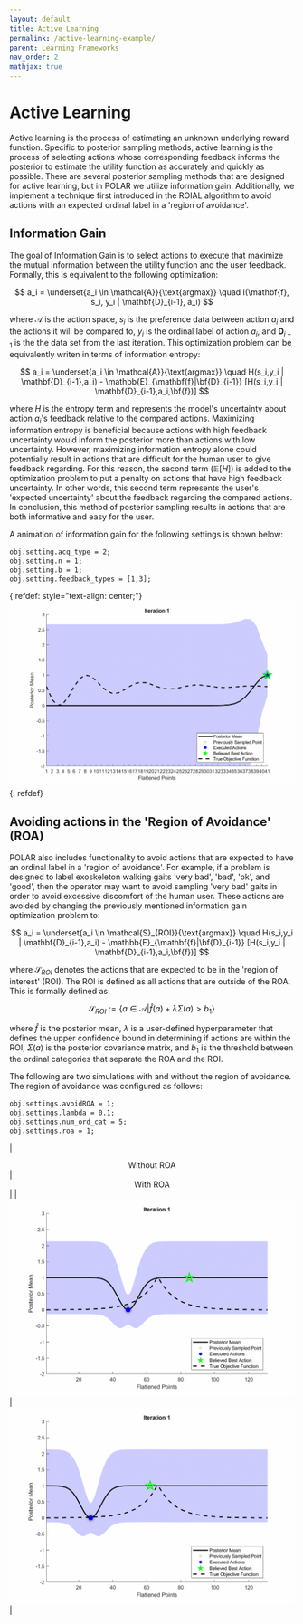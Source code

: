 ```yaml
---
layout: default
title: Active Learning
permalink: /active-learning-example/
parent: Learning Frameworks
nav_order: 2
mathjax: true
---
```


# Active Learning
Active learning is the process of estimating an unknown underlying reward function. Specific to posterior sampling methods, active learning is the process of selecting actions whose corresponding feedback informs the posterior to estimate the utility function as accurately and quickly as possible. There are several posterior sampling methods that are designed for active learning, but in POLAR we utilize information gain. Additionally, we implement a technique first introduced in the ROIAL algorithm to avoid actions with an expected ordinal label in a 'region of avoidance'.

## Information Gain
The goal of Information Gain is to select actions to execute that maximize the mutual information between the utility function and the user feedback. Formally, this is equivalent to the following optimization:

$$
a_i = \underset{a_i \in \mathcal{A}}{\text{argmax}} \quad I(\mathbf{f}, s_i, y_i | \mathbf{D}_{i-1}, a_i)
$$

where $\mathcal{A}$ is the action space, $s_i$ is the preference data between action $a_i$ and the actions it will be compared to, $y_i$ is the ordinal label of action $a_i$, and $\mathbf{D}_{i-1}$ is the the data set from the last iteration. This optimization problem can be equivalently writen in terms of information entropy:

$$
a_i = \underset{a_i \in \mathcal{A}}{\text{argmax}} \quad H(s_i,y_i | \mathbf{D}_{i-1},a_i) - \mathbb{E}_{\mathbf{f}|\bf{D}_{i-1}} [H(s_i,y_i | \mathbf{D}_{i-1},a_i,\bf{f})]
$$

where $H$ is the entropy term and represents the model's uncertainty about action $a_i$'s feedback relative to the compared actions. Maximizing information entropy is beneficial because actions with high feedback uncertainty would inform the posterior more than actions with low uncertainty. However, maximizing information entropy alone could potentially result in actions that are difficult for the human user to give feedback regarding. For this reason, the second term $(\mathbb{E}[H])$ is added to the optimization problem to put a penalty on actions that have high feedback uncertainty. In other words, this second term represents the user's 'expected uncertainty' about the feedback regarding the compared actions. In conclusion, this method of posterior sampling results in actions that are both informative and easy for the user.

A animation of information gain for the following settings is shown below:
```
obj.setting.acq_type = 2;
obj.setting.n = 1;
obj.setting.b = 1;
obj.setting.feedback_types = [1,3];
```
{:refdef: style="text-align: center;"}
![Thompson Sampling Simulation](../assets/images/InformationGain.gif)
{: refdef}

## Avoiding actions in the 'Region of Avoidance' (ROA)
POLAR also includes functionality to avoid actions that are expected to have an ordinal label in a 'region of avoidance'. For example, if a problem is designed to label exoskeleton walking gaits 'very bad', 'bad', 'ok', and 'good', then the operator may want to avoid sampling 'very bad' gaits in order to avoid excessive discomfort of the human user. These actions are avoided by changing the previously mentioned information gain optimization problem to:

$$
a_i = \underset{a_i \in \mathcal{S}_{ROI}}{\text{argmax}} \quad H(s_i,y_i | \mathbf{D}_{i-1},a_i) - \mathbb{E}_{\mathbf{f}|\bf{D}_{i-1}} [H(s_i,y_i | \mathbf{D}_{i-1},a_i,\bf{f})]
$$

where $\mathcal{S}_{ROI}$ denotes the actions that are expected to be in the 'region of interest' (ROI). The ROI is defined as all actions that are outside of the ROA. This is formally defined as:

$$
\mathcal{S}_{ROI} := \{ a \in \mathcal{A} | \hat{f}(a) + \lambda \Sigma(a) > b_1 \}
$$

where $\hat{f}$ is the posterior mean, $\lambda$ is a user-defined hyperparameter that defines the upper confidence bound in determining if actions are within the ROI, $\Sigma(a)$  is the posterior covariance matrix, and $b_1$ is the threshold between the ordinal categories that separate the ROA and the ROI. 


The following are two simulations with and without the region of avoidance. The region of avoidance was configured as follows:
```
obj.settings.avoidROA = 1;
obj.settings.lambda = 0.1;
obj.settings.num_ord_cat = 5;
obj.settings.roa = 1;
```


| <center> Without ROA </center> | <center> With ROA </center> |
|![Thompson Sampling Simulation](../assets/images/withoutroa_simulation.gif) | ![Thompson Sampling Simulation](../assets/images/roa_simulation.gif)|

